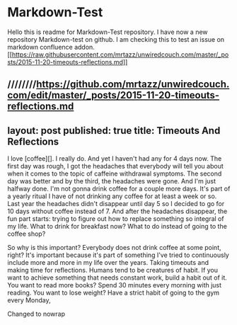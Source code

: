 # Markdown-Test
Hello this is readme for Markdown-Test repository. I have now a new repository Markdown-test on github. I am checking this to test an issue on markdown confluence addon.
[[https://raw.githubusercontent.com/mrtazz/unwiredcouch.com/master/_posts/2015-11-20-timeouts-reflections.md]]


////////https://github.com/mrtazz/unwiredcouch.com/edit/master/_posts/2015-11-20-timeouts-reflections.md
---
layout: post
published: true
title: Timeouts And Reflections
---

I love [coffee][]. I really do. And yet I haven't had any for 4 days now. The
first day was rough, I got the headaches that everybody will tell you about
when it comes to the topic of caffeine withdrawal symptoms. The second day was
better and by the third, the headaches were gone. And I'm just halfway done.
I'm not gonna drink coffee for a couple more days. It's part of a yearly
ritual I have of not drinking any coffee for at least a week or so. Last year
the headaches didn't disappear until day 5 so I decided to go for 10 days
without coffee instead of 7. And after the headaches disappear, the fun part
starts: trying to figure out how to replace something so integral of my life.
What to drink for breakfast now? What to do instead of going to the coffee
shop?

So why is this important? Everybody does not drink coffee at some point,
right? It's important because it's part of something I've tried to
continuously include more and more in my life over the years. Taking timeouts
and making time for reflections. Humans tend to be creatures of habit. If you
want to achieve something that needs constant work, build a habit out of it.
You want to read more books? Spend 30 minutes every morning with just reading.
You want to lose weight? Have a strict habit of going to the gym every Monday,

Changed to nowrap

